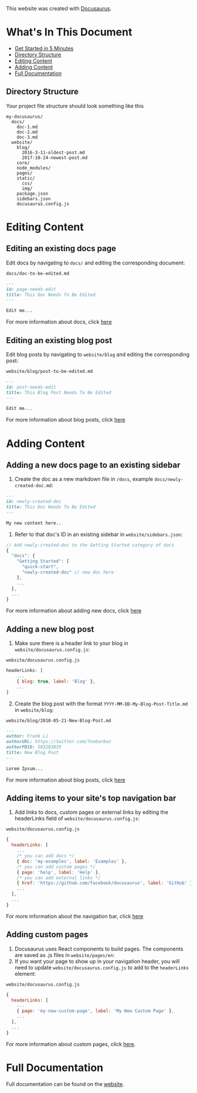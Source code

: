 This website was created with [Docusaurus](https://docusaurus.io/).

# What's In This Document

- [Get Started in 5 Minutes](#get-started-in-5-minutes)
- [Directory Structure](#directory-structure)
- [Editing Content](#editing-content)
- [Adding Content](#adding-content)
- [Full Documentation](#full-documentation)

## Directory Structure

Your project file structure should look something like this

```
my-docusaurus/
  docs/
    doc-1.md
    doc-2.md
    doc-3.md
  website/
    blog/
      2016-3-11-oldest-post.md
      2017-10-24-newest-post.md
    core/
    node_modules/
    pages/
    static/
      css/
      img/
    package.json
    sidebars.json
    docusaurus.config.js
```

# Editing Content

## Editing an existing docs page

Edit docs by navigating to `docs/` and editing the corresponding document:

`docs/doc-to-be-edited.md`

```markdown
---
id: page-needs-edit
title: This Doc Needs To Be Edited
---

Edit me...
```

For more information about docs, click [here](https://docusaurus.io/docs/en/navigation)

## Editing an existing blog post

Edit blog posts by navigating to `website/blog` and editing the corresponding post:

`website/blog/post-to-be-edited.md`

```markdown
---
id: post-needs-edit
title: This Blog Post Needs To Be Edited
---

Edit me...
```

For more information about blog posts, click [here](https://docusaurus.io/docs/en/adding-blog)

# Adding Content

## Adding a new docs page to an existing sidebar

1. Create the doc as a new markdown file in `/docs`, example `docs/newly-created-doc.md`:

```md
---
id: newly-created-doc
title: This Doc Needs To Be Edited
---

My new content here..
```

1. Refer to that doc's ID in an existing sidebar in `website/sidebars.json`:

```javascript
// Add newly-created-doc to the Getting Started category of docs
{
  "docs": {
    "Getting Started": [
      "quick-start",
      "newly-created-doc" // new doc here
    ],
    ...
  },
  ...
}
```

For more information about adding new docs, click [here](https://docusaurus.io/docs/en/navigation)

## Adding a new blog post

1. Make sure there is a header link to your blog in `website/docusaurus.config.js`:

`website/docusaurus.config.js`

```javascript
headerLinks: [
    ...
    { blog: true, label: 'Blog' },
    ...
]
```

2. Create the blog post with the format `YYYY-MM-DD-My-Blog-Post-Title.md` in `website/blog`:

`website/blog/2018-05-21-New-Blog-Post.md`

```markdown
---
author: Frank Li
authorURL: https://twitter.com/foobarbaz
authorFBID: 503283835
title: New Blog Post
---

Lorem Ipsum...
```

For more information about blog posts, click [here](https://docusaurus.io/docs/en/adding-blog)

## Adding items to your site's top navigation bar

1. Add links to docs, custom pages or external links by editing the headerLinks field of `website/docusaurus.config.js`:

`website/docusaurus.config.js`

```javascript
{
  headerLinks: [
    ...
    /* you can add docs */
    { doc: 'my-examples', label: 'Examples' },
    /* you can add custom pages */
    { page: 'help', label: 'Help' },
    /* you can add external links */
    { href: 'https://github.com/facebook/docusaurus', label: 'GitHub' },
    ...
  ],
  ...
}
```

For more information about the navigation bar, click [here](https://docusaurus.io/docs/en/navigation)

## Adding custom pages

1. Docusaurus uses React components to build pages. The components are saved as .js files in `website/pages/en`:
1. If you want your page to show up in your navigation header, you will need to update `website/docusaurus.config.js` to add to the `headerLinks` element:

`website/docusaurus.config.js`

```javascript
{
  headerLinks: [
    ...
    { page: 'my-new-custom-page', label: 'My New Custom Page' },
    ...
  ],
  ...
}
```

For more information about custom pages, click [here](https://docusaurus.io/docs/en/custom-pages).

# Full Documentation

Full documentation can be found on the [website](https://docusaurus.io/).
